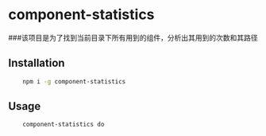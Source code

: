 # component-statistics

###该项目是为了找到当前目录下所有用到的组件，分析出其用到的次数和其路径

## Installation
```bash
    npm i -g component-statistics
```



## Usage
```bash
    component-statistics do
```
